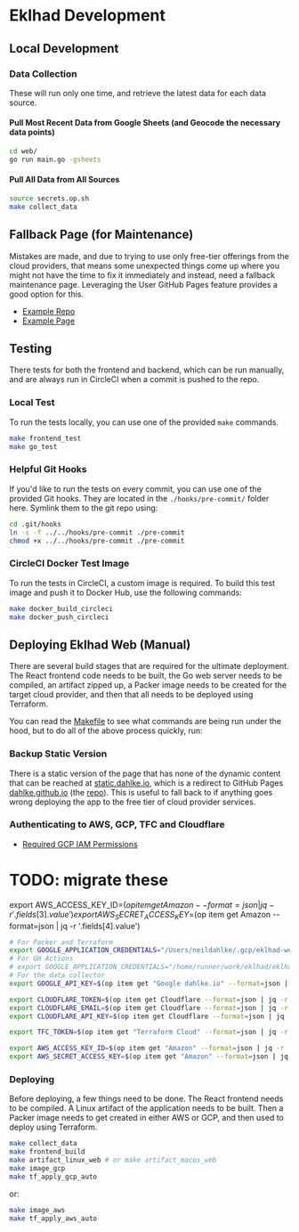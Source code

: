 # Eklhad Development

## Local Development

### Data Collection

These will run only one time, and retrieve the latest data for each data source.

#### Pull Most Recent Data from Google Sheets (and Geocode the necessary data points)

```bash
cd web/
go run main.go -gsheets
```

#### Pull All Data from All Sources

```bash
source secrets.op.sh
make collect_data
```

## Fallback Page (for Maintenance)

Mistakes are made, and due to trying to use only free-tier offerings from the cloud providers,
that means some unexpected things come up where you might not have the time to fix it immediately and instead,
need a fallback maintenance page. Leveraging the User GitHub Pages feature provides a good option for this.

- [Example Repo](https://github.com/dahlke/dahlke.github.io)
- [Example Page](https://dahlke.github.io/)

## Testing

There tests for both the frontend and backend, which can be run manually, and are always run in CircleCI when a commit is pushed to the repo.

### Local Test

To run the tests locally, you can use one of the provided `make` commands.

```bash
make frontend_test
make go_test
```

### Helpful Git Hooks

If you'd like to run the tests on every commit, you can use one of the provided Git hooks. They are located in the `./hooks/pre-commit/` folder here. Symlink them to the git repo using:

```bash
cd .git/hooks
ln -s -f ../../hooks/pre-commit ./pre-commit
chmod +x ../../hooks/pre-commit ./pre-commit
```

### CircleCI Docker Test Image

To run the tests in CircleCI, a custom image is required. To build this test image and push it to Docker Hub, use the
following commands:

```bash
make docker_build_circleci
make docker_push_circleci
```

## Deploying Eklhad Web (Manual)

There are several build stages that are required for the ultimate deployment. The React frontend code needs to be
built, the Go web server needs to be compiled, an artifact zipped up, a Packer image needs to be created for the target
cloud provider, and then that all needs to be deployed using Terraform.

You can read the [Makefile](./Makefile) to see what commands are being run under the hood, but to do all of the above
process quickly, run:

### Backup Static Version

There is a static version of the page that has none of the dynamic content that can be reached at
[static.dahlke.io](https://static.dahlke.io), which is a redirect to GitHub Pages
[dahlke.github.io](https://dahlke.github.io) (the [repo](https://github.com/dahlke/dahlke.github.io)).
This is useful to fall back to if anything goes wrong deploying the app to the free tier of cloud
provider services.

### Authenticating to AWS, GCP, TFC and Cloudflare

- [Required GCP IAM Permissions](https://cloud.google.com/cloud-build/docs/building/build-vm-images-with-packer#required_iam_permissions)

# TODO: migrate these
export AWS_ACCESS_KEY_ID=$(op item get Amazon --format=json | jq -r '.fields[3].value')
export AWS_SECRET_ACCESS_KEY=$(op item get Amazon --format=json | jq -r '.fields[4].value')

```bash
# For Packer and Terraform
export GOOGLE_APPLICATION_CREDENTIALS="/Users/neildahlke/.gcp/eklhad-web-packer.json"
# For GH Actions
# export GOOGLE_APPLICATION_CREDENTIALS="/home/runner/work/eklhad/eklhad/gcp-actions.json"
# For the data collector
export GOOGLE_API_KEY=$(op item get "Google dahlke.io" --format=json | jq -r '.fields[5].value')

export CLOUDFLARE_TOKEN=$(op item get Cloudflare --format=json | jq -r '.fields[3].value')
export CLOUDFLARE_EMAIL=$(op item get Cloudflare --format=json | jq -r '.fields[4].value')
export CLOUDFLARE_API_KEY=$(op item get Cloudflare --format=json | jq -r '.fields[5].value')

export TFC_TOKEN=$(op item get "Terraform Cloud" --format=json | jq -r '.fields[3].value')

export AWS_ACCESS_KEY_ID=$(op item get "Amazon" --format=json | jq -r '.fields[3].value')
export AWS_SECRET_ACCESS_KEY=$(op item get "Amazon" --format=json | jq -r '.fields[4].value')
```

### Deploying

Before deploying, a few things need to be done. The React frontend needs to be compiled. A Linux artifact of the
application needs to be built. Then a Packer image needs to get created in either AWS or GCP, and then used
to deploy using Terraform.

```bash
make collect_data
make frontend_build
make artifact_linux_web # or make artifact_macos_web
make image_gcp
make tf_apply_gcp_auto
```

or:

```bash
make image_aws
make tf_apply_aws_auto
```
